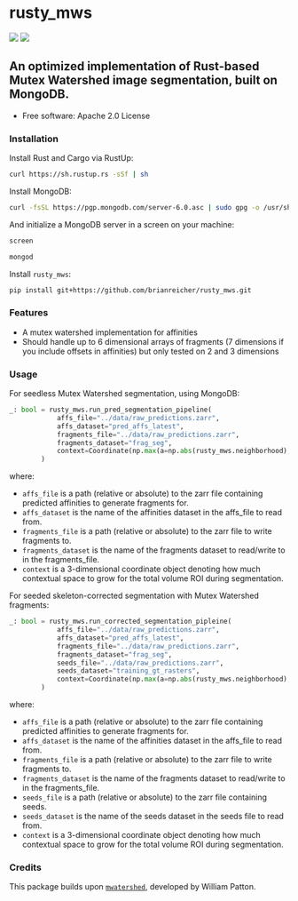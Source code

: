 # rusty_mws

[![](https://img.shields.io/pypi/pyversions/mwatershed.svg)](https://pypi.python.org/pypi/mwatershed)
[![](https://img.shields.io/badge/code%20style-black-000000.svg)](https://github.com/ambv/black)


## An optimized implementation of Rust-based Mutex Watershed image segmentation, built on MongoDB.



* Free software: Apache 2.0 License

### Installation

Install Rust and Cargo via RustUp:

```bash
curl https://sh.rustup.rs -sSf | sh
```


Install MongoDB:

```bash
curl -fsSL https://pgp.mongodb.com/server-6.0.asc | sudo gpg -o /usr/share/keyrings/mongodb-server-6.0.gpg --dearmor
```


And initialize a MongoDB server in a screen on your machine:

```bash
screen
```

```bash
mongod
```


Install `rusty_mws`:

```bash
pip install git+https://github.com/brianreicher/rusty_mws.git
```

### Features

* A mutex watershed implementation for affinities
* Should handle up to 6 dimensional arrays of fragments (7 dimensions if you include offsets in affinities) but only tested on 2 and 3 dimensions

### Usage

For seedless Mutex Watershed segmentation, using MongoDB:
```python
_: bool = rusty_mws.run_pred_segmentation_pipeline(
            affs_file="../data/raw_predictions.zarr",
            affs_dataset="pred_affs_latest",
            fragments_file="../data/raw_predictions.zarr",
            fragments_dataset="frag_seg",
            context=Coordinate(np.max(a=np.abs(rusty_mws.neighborhood), axis=0)),
        )
```
where:
* `affs_file` is a path (relative or absolute) to the zarr file containing predicted affinities to generate fragments for.
* `affs_dataset` is the name of the affinities dataset in the affs_file to read from.
* `fragments_file` is a path (relative or absolute) to the zarr file to write fragments to.
* `fragments_dataset` is the name of the fragments dataset to read/write to in the fragments_file.
* `context` is a 3-dimensional coordinate object denoting how much contextual space to grow for the total volume ROI during segmentation.

For seeded skeleton-corrected segmentation with Mutex Watershed fragments:
```python
_: bool = rusty_mws.run_corrected_segmentation_pipleine(
            affs_file="../data/raw_predictions.zarr",
            affs_dataset="pred_affs_latest",
            fragments_file="../data/raw_predictions.zarr",
            fragments_dataset="frag_seg",
            seeds_file="../data/raw_predictions.zarr",
            seeds_dataset="training_gt_rasters",
            context=Coordinate(np.max(a=np.abs(rusty_mws.neighborhood), axis=0)),
        )
```
where:
* `affs_file` is a path (relative or absolute) to the zarr file containing predicted affinities to generate fragments for.
* `affs_dataset` is the name of the affinities dataset in the affs_file to read from.
* `fragments_file` is a path (relative or absolute) to the zarr file to write fragments to.
* `fragments_dataset` is the name of the fragments dataset to read/write to in the fragments_file.
* `seeds_file` is a path (relative or absolute) to the zarr file containing seeds.
* `seeds_dataset` is the name of the seeds dataset in the seeds file to read from.
* `context` is a 3-dimensional coordinate object denoting how much contextual space to grow for the total volume ROI during segmentation.

### Credits

This package builds upon [`mwatershed`](https://github.com/pattonw/mwatershed), developed by William Patton.
